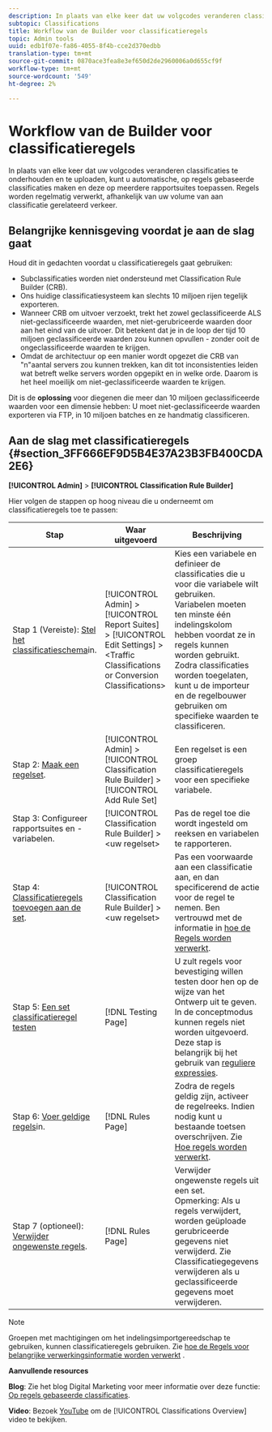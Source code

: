 ```yaml
---
description: In plaats van elke keer dat uw volgcodes veranderen classificaties te onderhouden en te uploaden, kunt u automatische, op regels gebaseerde classificaties maken en deze op meerdere rapportsuites toepassen. Regels worden regelmatig verwerkt, afhankelijk van uw volume van aan classificatie gerelateerd verkeer.
subtopic: Classifications
title: Workflow van de Builder voor classificatieregels
topic: Admin tools
uuid: edb1f07e-fa86-4055-8f4b-cce2d370edbb
translation-type: tm+mt
source-git-commit: 0870ace3fea8e3ef650d2de2960006a0d655cf9f
workflow-type: tm+mt
source-wordcount: '549'
ht-degree: 2%

---
```



# Workflow van de Builder voor classificatieregels

In plaats van elke keer dat uw volgcodes veranderen classificaties te onderhouden en te uploaden, kunt u automatische, op regels gebaseerde classificaties maken en deze op meerdere rapportsuites toepassen. Regels worden regelmatig verwerkt, afhankelijk van uw volume van aan classificatie gerelateerd verkeer.

## Belangrijke kennisgeving voordat je aan de slag gaat

Houd dit in gedachten voordat u classificatieregels gaat gebruiken:

* Subclassificaties worden niet ondersteund met Classification Rule Builder (CRB).
* Ons huidige classificatiesysteem kan slechts 10 miljoen rijen tegelijk exporteren.
* Wanneer CRB om uitvoer verzoekt, trekt het zowel geclassificeerde ALS niet-geclassificeerde waarden, met niet-gerubriceerde waarden door aan het eind van de uitvoer. Dit betekent dat je in de loop der tijd 10 miljoen geclassificeerde waarden zou kunnen opvullen - zonder ooit de ongeclassificeerde waarden te krijgen.
* Omdat de architectuur op een manier wordt opgezet die CRB van &quot;n&quot;aantal servers zou kunnen trekken, kan dit tot inconsistenties leiden wat betreft welke servers worden opgepikt en in welke orde. Daarom is het heel moeilijk om niet-geclassificeerde waarden te krijgen.

Dit is de **oplossing** voor diegenen die meer dan 10 miljoen geclassificeerde waarden voor een dimensie hebben: U moet niet-geclassificeerde waarden exporteren via FTP, in 10 miljoen batches en ze handmatig classificeren.

## Aan de slag met classificatieregels {#section_3FF666EF9D5B4E37A23B3FB400CDA2E6}

**[!UICONTROL Admin]** > **[!UICONTROL Classification Rule Builder]**

Hier volgen de stappen op hoog niveau die u onderneemt om classificatieregels toe te passen:

| Stap | Waar uitgevoerd | Beschrijving |
|--- |--- |--- |
| Stap 1 (Vereiste): [Stel het classificatieschema](https://docs.adobe.com/content/help/en/analytics/components/classifications/c-classifications.html)in. | [!UICONTROL Admin] > [!UICONTROL Report Suites] > [!UICONTROL Edit Settings] > &lt;Traffic Classifications or Conversion Classifications> | Kies een variabele en definieer de classificaties die u voor die variabele wilt gebruiken. <br>Variabelen moeten ten minste één indelingskolom hebben voordat ze in regels kunnen worden gebruikt.<br>Zodra classificaties worden toegelaten, kunt u de importeur en de regelbouwer gebruiken om specifieke waarden te classificeren. |
| Stap 2: [Maak een regelset](/help/components/classifications/crb/classification-rule-set.md). | [!UICONTROL Admin] >  [!UICONTROL Classification Rule Builder] > [!UICONTROL Add Rule Set] | Een regelset is een groep classificatieregels voor een specifieke variabele. |
| Stap 3: Configureer rapportsuites en -variabelen. | [!UICONTROL Classification Rule Builder] > &lt;uw regelset> | Pas de regel toe die wordt ingesteld om reeksen en variabelen te rapporteren. |
| Stap 4: [Classificatieregels toevoegen aan de set](/help/components/classifications/crb/classification-quickstart-rules.md). | [!UICONTROL Classification Rule Builder] > &lt;uw regelset> | Pas een voorwaarde aan een classificatie aan, en dan specificerend de actie voor de regel te nemen.  Ben vertrouwd met de informatie in [hoe de Regels worden verwerkt](/help/components/classifications/crb/classification-quickstart-rules.md). |
| Stap 5: [Een set classificatieregel testen](/help/components/classifications/crb/classification-quickstart-rules.md) | [!DNL Testing Page] | U zult regels voor bevestiging willen testen door hen op de wijze van het Ontwerp uit te geven. In de conceptmodus kunnen regels niet worden uitgevoerd.<br>Deze stap is belangrijk bij het gebruik van [reguliere expressies](/help/components/classifications/crb/classification-quickstart-rules.md). |
| Stap 6: [Voer geldige regels](/help/components/classifications/crb/classification-rule-definitions.md)in. | [!DNL Rules Page] | Zodra de regels geldig zijn, activeer de regelreeks.  Indien nodig kunt u bestaande toetsen overschrijven. Zie [Hoe regels worden verwerkt](/help/components/classifications/crb/classification-quickstart-rules.md). |
| Stap 7 (optioneel): [Verwijder ongewenste regels](/help/components/classifications/crb/classification-rule-definitions.md). | [!DNL Rules Page] | Verwijder ongewenste regels uit een set.<br>Opmerking:  Als u regels verwijdert, worden geüploade gerubriceerde gegevens niet verwijderd.  Zie Classificatiegegevens [](/help/components/classifications/importer/t-delete-classification-data.md) verwijderen als u geclassificeerde gegevens moet verwijderen. |

>[!NOTE]
>
>Groepen met machtigingen om het indelingsimportgereedschap te gebruiken, kunnen classificatieregels gebruiken. Zie [hoe de Regels voor belangrijke verwerkingsinformatie worden verwerkt](/help/components/classifications/crb/classification-quickstart-rules.md) .

**Aanvullende resources**

**Blog**: Zie het blog Digital Marketing voor meer informatie over deze functie: [Op regels gebaseerde classificaties](https://theblog.adobe.com/rule-based-classifications-part-1-making-classifications-easier/).

**Video**: Bezoek [YouTube](https://www.youtube.com/watch?v=6laI5SBXY-I) om de [!UICONTROL Classifications Overview] video te bekijken.

